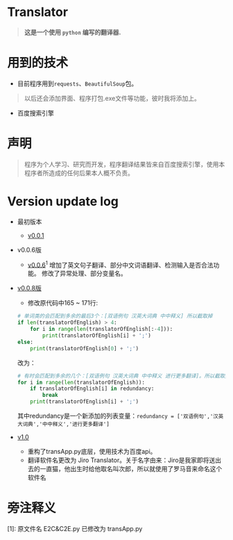 # Translator
> **这是一个使用 `python` 编写的翻译器.**

# 用到的技术
* 目前程序用到`requests`、`BeautifulSoup`包。
> 以后还会添加界面、程序打包.exe文件等功能，彼时我将添加上。
* 百度搜索引擎

# 声明
> 程序为个人学习、研究而开发，程序翻译结果皆来自百度搜索引擎，使用本程序者所造成的任何后果本人概不负责。

# Version update log
* 最初版本
  * [v0.0.1](translator.py)

* v0.0.6版
  * [v0.0.6](E2C&C2E.py)<sup>1</sup>
  增加了英文句子翻译、部分中文词语翻译、检测输入是否合法功能。
  修改了异常处理、部分变量名。

* [v0.0.8版](transApp.py)
  * 修改原代码中165 ~ 171行:
  ```python
  # 单词类的会匹配到多余的最后3个：[双语例句 汉英大词典 中中释义] 所以截取掉
  if len(translatorOfEnglish) > 4:
      for i in range(len(translatorOfEnglish[:-4])):
          print(translatorOfEnglish[i] + ';')
  else:
      print(translatorOfEnglish[0] + ';')
  ```
  改为：
  ```python
  # 有时会匹配到多余的几个：[双语例句 汉英大词典 中中释义 进行更多翻译]。所以截取掉
  for i in range(len(translatorOfEnglish)):
      if translatorOfEnglish[i] in redundancy:
          break
      print(translatorOfEnglish[i] + ';')
  ```
  其中redundancy是一个新添加的列表变量：`redundancy = ['双语例句','汉英大词典','中中释义','进行更多翻译']`

* [v1.0](JiroApp.py)
  * 重构了transApp.py底层，使用技术为百度api。
  * 翻译软件名更改为 Jiro Translator。关于名字由来：Jiro是我家即将送出去的一直猫，他出生时给他取名叫次郎，所以就使用了罗马音来命名这个软件名

# 旁注释义
[1]: 原文件名 E2C&C2E.py 已修改为 transApp.py

